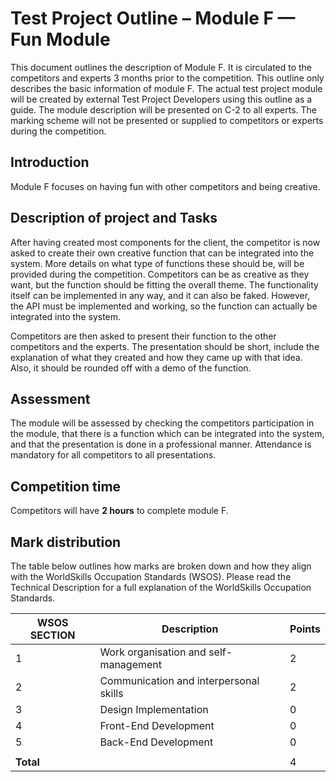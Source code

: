 # Test Project Outline – Module F — Fun Module

This document outlines the description of Module F. It is circulated to the competitors and experts 3 months prior to
the competition. This outline only describes the basic information of module F. The actual test project module will be
created by external Test Project Developers using this outline as a guide. The module description will be presented on
C-2 to all experts. The marking scheme will not be presented or supplied to competitors or experts during the
competition.

## Introduction

Module F focuses on having fun with other competitors and being creative.

## Description of project and Tasks

After having created most components for the client, the competitor is now asked to create their own creative function
that can be integrated into the system. More details on what type of functions these should be, will be provided during
the competition. Competitors can be as creative as they want, but the function should be fitting the overall theme.
The functionality itself can be implemented in any way, and it can also be faked. However, the API must be implemented
and working, so the function can actually be integrated into the system.

Competitors are then asked to present their function to the other competitors and the experts. The presentation should
be short, include the explanation of what they created and how they came up with that idea. Also, it should be rounded
off with a demo of the function.

## Assessment

The module will be assessed by checking the competitors participation in the module, that there is a function which can
be integrated into the system, and that the presentation is done in a professional manner. Attendance is mandatory for
all competitors to all presentations.

## Competition time

Competitors will have **2 hours** to complete module F.

## Mark distribution

The table below outlines how marks are broken down and how they align with the WorldSkills Occupation Standards (WSOS).
Please read the Technical Description for a full explanation of the WorldSkills Occupation Standards.

| WSOS SECTION | Description                            | Points |
|--------------|----------------------------------------|--------|
| 1            | Work organisation and self-management  | 2      |
| 2            | Communication and interpersonal skills | 2      |
| 3            | Design Implementation                  | 0      |
| 4            | Front-End Development                  | 0      |
| 5            | Back-End Development                   | 0      |
|              |                                        |        |
| **Total**    |                                        | 4      |
